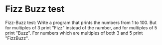 # Fizz Buzz test

Fizz-Buzz test: 
Write a program that prints the numbers from 1 to 100. But for multiples of 3 print "Fizz" instead of the number, and for multiples of 5 print "Buzz". For numbers which are multiples of both 3 and 5 print "FizzBuzz".
